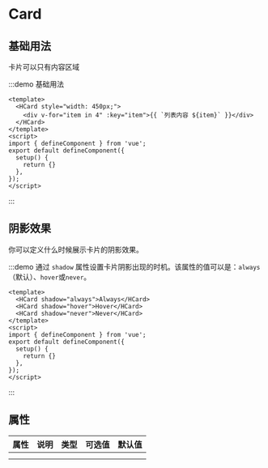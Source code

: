 # Card

## 基础用法

卡片可以只有内容区域

:::demo 基础用法

```vue
<template>
  <HCard style="width: 450px;">
    <div v-for="item in 4" :key="item">{{ `列表内容 ${item}` }}</div>
  </HCard>
</template>
<script>
import { defineComponent } from 'vue';
export default defineComponent({
  setup() {
    return {}
  },
});
</script>
```

:::

## 阴影效果

你可以定义什么时候展示卡片的阴影效果。

:::demo 通过 `shadow` 属性设置卡片阴影出现的时机。该属性的值可以是：`always`（默认）、`hover`或`never`。

```vue
<template>
  <HCard shadow="always">Always</HCard>
  <HCard shadow="hover">Hover</HCard>
  <HCard shadow="never">Never</HCard>
</template>
<script>
import { defineComponent } from 'vue';
export default defineComponent({
  setup() {
    return {}
  },
});
</script>
```

:::

## 属性

| 属性 | 说明 | 类型 | 可选值 | 默认值 |
| ---- | ---- | ---- | ------ | ------ |
|      |      |      |        |        |
|      |      |      |        |        |

